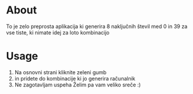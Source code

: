# About

To je zelo preprosta aplikacija ki generira 8 naključnih števil med
0 in 39 za vse tiste, ki nimate idej za loto kombinacijo

# Usage

1. Na osnovni strani kliknite zeleni gumb
2. in pridete do kombinacije ki jo generira računalnik
3. Ne zagotavljam uspeha  Želim pa vam veliko sreče :)

